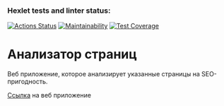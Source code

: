 ### Hexlet tests and linter status:
[![Actions Status](https://github.com/Anatoliy2610/python-project-83/actions/workflows/hexlet-check.yml/badge.svg)](https://github.com/Anatoliy2610/python-project-83/actions)
[![Maintainability](https://api.codeclimate.com/v1/badges/6d1ad2d46ea78dd81324/maintainability)](https://codeclimate.com/github/Anatoliy2610/python-project-83/maintainability)
[![Test Coverage](https://api.codeclimate.com/v1/badges/6d1ad2d46ea78dd81324/test_coverage)](https://codeclimate.com/github/Anatoliy2610/python-project-83/test_coverage)

# Анализатор страниц
<p>Веб приложение, которое анализирует указанные страницы на SEO-пригодность.</p>  
<p><a href='https://python-project-83-kl8t.onrender.com'>Ссылка</a> на веб приложение</p>
